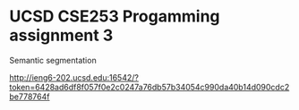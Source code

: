# UCSD CSE253 Progamming assignment 3

Semantic segmentation

http://ieng6-202.ucsd.edu:16542/?token=6428ad6df8f057f0e2c0247a76db57b34054c990da40b14d090cdc2be778764f